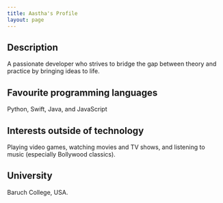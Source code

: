 ```yaml
---
title: Aastha's Profile
layout: page
---
```


## Description
A passionate developer who strives to bridge the gap between theory and practice by bringing ideas to life.

## Favourite programming languages

Python, Swift, Java, and JavaScript


## Interests outside of technology

Playing video games, watching movies and TV shows, and listening to music (especially Bollywood classics).

## University

Baruch College, USA.